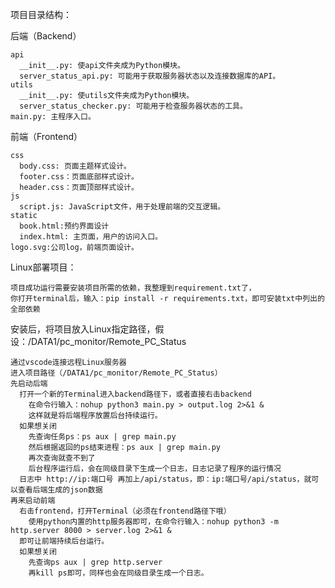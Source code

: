 项目目录结构：

  后端（Backend）  
  
    api
      __init__.py: 使api文件夹成为Python模块。
      server_status_api.py: 可能用于获取服务器状态以及连接数据库的API。
    utils
      __init__.py: 使utils文件夹成为Python模块。
      server_status_checker.py: 可能用于检查服务器状态的工具。
    main.py: 主程序入口。    
  前端（Frontend）  
  
    css
      body.css: 页面主题样式设计。
      footer.css：页面底部样式设计。
      header.css：页面顶部样式设计。
    js
      script.js: JavaScript文件，用于处理前端的交互逻辑。
    static
      book.html:预约界面设计
      index.html: 主页面，用户的访问入口。
    logo.svg:公司log，前端页面设计。

Linux部署项目：

    项目成功运行需要安装项目所需的依赖，我整理到requirement.txt了，
    你打开terminal后，输入：pip install -r requirements.txt，即可安装txt中列出的全部依赖
安装后，将项目放入Linux指定路径，假设：/DATA1/pc_monitor/Remote_PC_Status

    通过vscode连接远程Linux服务器
    进入项目路径（/DATA1/pc_monitor/Remote_PC_Status）
    先启动后端
      打开一个新的Terminal进入backend路径下，或者直接右击backend      
        在命令行输入：nohup python3 main.py > output.log 2>&1 &   
        这样就是将后端程序放置后台持续运行。
      如果想关闭
        先查询任务ps：ps aux | grep main.py
        然后根据返回的ps结束进程：ps aux | grep main.py
        再次查询就查不到了
        后台程序运行后，会在同级目录下生成一个日志，日志记录了程序的运行情况
      日志中 http://ip:端口号 再加上/api/status，即：ip:端口号/api/status，就可以查看后端生成的json数据    
    再来启动前端
      右击frontend，打开Terminal（必须在frontend路径下哦）
        使用python内置的http服务器即可，在命令行输入：nohup python3 -m http.server 8000 > server.log 2>&1 &
      即可让前端持续后台运行。
      如果想关闭
        先查询ps aux | grep http.server
        再kill ps即可，同样也会在同级目录生成一个日志。
